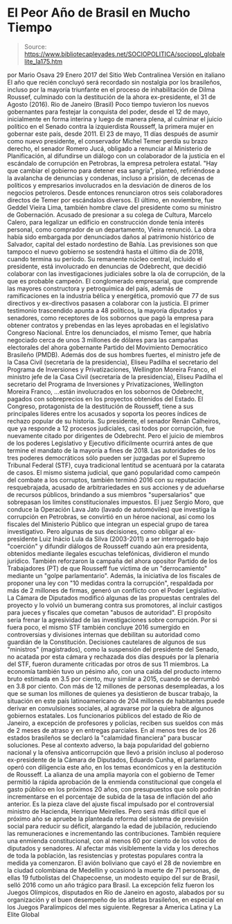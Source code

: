 # El Peor Año de Brasil en Mucho Tiempo

> Source: https://www.bibliotecapleyades.net/SOCIOPOLITICA/sociopol_globalelite_la175.htm

por Mario Osava 29 Enero 2017 del Sitio Web Contralinea
Versión en italiano
El año que recién concluyó
será recordado sin nostalgia por los brasileños,
incluso por la mayoría triunfante
en el proceso de inhabilitación de Dilma Roussef,
culminado con la destitución de
la ahora ex-presidente,
el 31 de Agosto (2016).
Rio de Janeiro (Brasil) Poco tiempo tuvieron los nuevos gobernantes para festejar la conquista del poder, desde el 12 de mayo, inicialmente en forma interina y luego de manera plena, al culminar el juicio político en el Senado contra la izquierdista Rousseff, la primera mujer en gobernar este país, desde 2011. El 23 de mayo, 11 días después de asumir como nuevo presidente, el conservador Michel Temer perdía su brazo derecho, el senador Romero Jucá, obligado a renunciar al Ministerio de Planificación, al difundirse un diálogo con un colaborador de la justicia en el escándalo de corrupción en Petrobras, la empresa petrolera estatal.
"Hay que cambiar el gobierno para detener esa sangría", planteó, refiriéndose a la avalancha de denuncias y condenas, incluso a prisión, de decenas de políticos y empresarios involucrados en la desviación de dineros de los negocios petroleros.
Desde entonces renunciaron otros seis colaboradores directos de Temer por escándalos diversos.
El último, en noviembre, fue Geddel Vieira Lima, también hombre clave del presidente como su ministro de Gobernación. Acusado de presionar a su colega de Cultura, Marcelo Calero, para legalizar un edificio en construcción donde tenía interés personal, como comprador de un departamento, Vieira renunció.
La obra había sido embargada por denunciados daños al patrimonio histórico de Salvador, capital del estado nordestino de Bahía. Las previsiones son que tampoco el nuevo gobierno se sostendrá hasta el último día de 2018, cuando termina su período. Su remanente núcleo central, incluido el presidente, está involucrado en denuncias de Odebrecht, que decidió colaborar con las investigaciones judiciales sobre la ola de corrupción, de la que es probable campeón. El conglomerado empresarial, que comprende las mayores constructora y petroquímica del país, además de ramificaciones en la industria bélica y energética, promovió que 77 de sus directivos y ex-directivos pasasen a colaborar con la justicia. El primer testimonio trascendido apunta a 48 políticos, la mayoría diputados y senadores, como receptores de los sobornos que pagó la empresa para obtener contratos y prebendas en las leyes aprobadas en el legislativo Congreso Nacional. Entre los denunciados, el mismo Temer, que habría negociado cerca de unos 3 millones de dólares para las campañas electorales del ahora gobernante Partido del Movimiento Democrático Brasileño (PMDB). Además dos de sus hombres fuertes,
el ministro jefe de la Casa Civil (secretaría de la presidencia), Eliseu Padilha el secretario del Programa de Inversiones y Privatizaciones, Wellington Moreira Franco,
el ministro jefe de la Casa Civil (secretaría de la presidencia), Eliseu Padilha
el secretario del Programa de Inversiones y Privatizaciones, Wellington Moreira Franco,
...están involucrados en los sobornos de Odebrecht, pagados con sobreprecios en los proyectos obtenidos del Estado. El Congreso, protagonista de la destitución de Rousseff, tiene a sus principales líderes entre los acusados y soporta los peores índices de rechazo popular de su historia.
Su presidente, el senador Renán Calheiros, que ya responde a 12 procesos judiciales, casi todos por corrupción, fue nuevamente citado por dirigentes de Odebrecht. Pero el juicio de miembros de los poderes Legislativo y Ejecutivo difícilmente ocurrirá antes de que termine el mandato de la mayoría a fines de 2018. Las autoridades de los tres poderes democráticos sólo pueden ser juzgadas por el Supremo Tribunal Federal (STF), cuya tradicional lentitud se acentuará por la catarata de casos. El mismo sistema judicial, que ganó popularidad como campeón del combate a los corruptos, también terminó 2016 con su reputación resquebrajada, acusado de arbitrariedades en sus acciones y de adueñarse de recursos públicos, brindando a sus miembros "supersalarios" que sobrepasan los límites constitucionales impuestos. El juez Sergio Moro, que conduce la Operación Lava Jato (lavado de automóviles) que investiga la corrupción en Petrobras, se convirtió en un héroe nacional, así como los fiscales del Ministerio Público que integran un especial grupo de tarea investigativo. Pero algunas de sus decisiones, como obligar al ex-presidente Luiz Inácio Lula da Silva (2003-2011) a ser interrogado bajo "coerción" y difundir diálogos de Rousseff cuando aún era presidenta, obtenidos mediante ilegales escuchas telefónicas, dividieron el mundo jurídico. También reforzaron la campaña del ahora opositor Partido de los Trabajadores (PT) de que Rousseff fue víctima de un "derrocamiento" mediante un "golpe parlamentario". Además, la iniciativa de los fiscales de proponer una ley con "10 medidas contra la corrupción", respaldada por más de 2 millones de firmas, generó un conflicto con el Poder Legislativo. La Cámara de Diputados modificó algunas de las propuestas centrales del proyecto y lo volvió un bumerang contra sus promotores, al incluir castigos para jueces y fiscales que cometan "abusos de autoridad".
El propósito sería frenar la agresividad de las investigaciones sobre corrupción. Por si fuera poco, el mismo STF también concluye 2016 sumergido en controversias y divisiones internas que debilitan su autoridad como guardián de la Constitución. Decisiones cautelares de algunos de sus "ministros" (magistrados), como la suspensión del presidente del Senado, no acatada por esta cámara y rechazada dos días después por la plenaria del STF, fueron duramente criticadas por otros de sus 11 miembros. La economía también tuvo un pésimo año, con una caída del producto interno bruto estimada en 3.5 por ciento, muy similar a 2015, cuando se derrumbó en 3.8 por ciento. Con más de 12 millones de personas desempleadas, a los que se suman los millones de quienes ya desistieron de buscar trabajo, la situación en este país latinoamericano de 204 millones de habitantes puede derivar en convulsiones sociales, al agravarse por la quiebra de algunos gobiernos estatales. Los funcionarios públicos del estado de Río de Janeiro, a excepción de profesores y policías, reciben sus sueldos con más de 2 meses de atraso y en entregas parciales. En al menos tres de los 26 estados brasileños se declaró la "calamidad financiera" para buscar soluciones. Pese al contexto adverso, la baja popularidad del gobierno nacional y la ofensiva anticorrupción que llevó a prisión incluso al poderoso ex-presidente de la Cámara de Diputados, Eduardo Cunha, el parlamento operó con diligencia este año, en los temas económicos y en la destitución de Rousseff. La alianza de una amplia mayoría con el gobierno de Temer permitió la rápida aprobación de la enmienda constitucional que congela el gasto público en los próximos 20 años, con presupuestos que solo podrán incrementarse en el porcentaje de subida de la tasa de inflación del año anterior. Es la pieza clave del ajuste fiscal impulsado por el controversial ministro de Hacienda, Henrique Meirelles. Pero será más difícil que el próximo año se apruebe la planteada reforma del sistema de previsión social para reducir su déficit, alargando la edad de jubilación, reduciendo las remuneraciones e incrementando las contribuciones. También requiere una enmienda constitucional, con al menos 60 por ciento de los votos de diputados y senadores. Al afectar más visiblemente la vida y los derechos de toda la población, las resistencias y protestas populares contra la medida ya comenzaron. El avión boliviano que cayó el 28 de noviembre en la ciudad colombiana de Medellín y ocasionó la muerte de 71 personas, de ellas 19 futbolistas del Chapecoense, un modesto equipo del sur de Brasil, selló 2016 como un año trágico para Brasil. La excepción feliz fueron los Juegos Olímpicos, disputados en Río de Janeiro en agosto, alabados por su organización y el buen desempeño de los atletas brasileños, en especial en los Juegos Paralímpicos del mes siguiente.
Regresar a America Latina y La Elite Global
